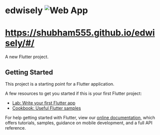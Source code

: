 # edwisely ![Web App](https://github.com/Shubham555/edwisely/workflows/Web%20App/badge.svg)
# https://shubham555.github.io/edwisely/#/

A new Flutter project.

## Getting Started

This project is a starting point for a Flutter application.


A few resources to get you started if this is your first Flutter project:

- [Lab: Write your first Flutter app](https://flutter.dev/docs/get-started/codelab)
- [Cookbook: Useful Flutter samples](https://flutter.dev/docs/cookbook)

For help getting started with Flutter, view our
[online documentation](https://flutter.dev/docs), which offers tutorials,
samples, guidance on mobile development, and a full API reference.
